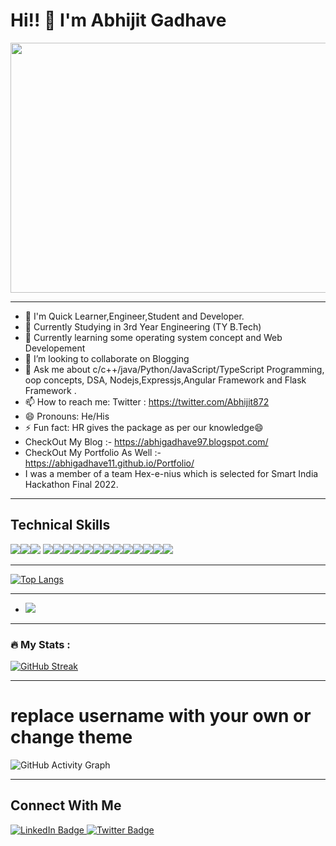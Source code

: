 # Hi!! 👋  I'm Abhijit Gadhave 


<div align="center">
<!--   <img src="https://media.giphy.com/media/dWesBcTLavkZuG35MI/giphy.gif" width="600" height="300"/> -->
  <img src ="http://cintosunlaw.ca/bcmanagement/assets/images/2.png" width="600" height="400">

</div>


<!-- <img src ="http://cintosunlaw.ca/bcmanagement/assets/images/2.png" width="600" height="300"> -->

--------------------------------------------------------------------------------------------------------

  

- 🔭 I'm Quick Learner,Engineer,Student and Developer. 
- 🔭 Currently Studying in 3rd Year Engineering (TY B.Tech)
- 🌱 Currently learning some operating system concept and Web Developement 
- 👯 I’m looking to collaborate on Blogging
- 💬 Ask me about c/c++/java/Python/JavaScript/TypeScript Programming, oop concepts, DSA, Nodejs,Expressjs,Angular Framework and Flask Framework .
- 📫 How to reach me: Twitter : https://twitter.com/Abhijit872
- 😄 Pronouns: He/His
- ⚡ Fun fact: HR gives the package as per our knowledge😄
- CheckOut My Blog :-  https://abhigadhave97.blogspot.com/
- CheckOut My Portfolio As Well :- https://abhigadhave11.github.io/Portfolio/
- I was a member of a team Hex-e-nius which is selected for Smart India Hackathon Final 2022. 

-------------------------------------------------------------------------------------------------------------

## Technical Skills
<img src="https://img.shields.io/badge/HTML-239120?style=for-the-badge&logo=html5&logoColor=white"><img src="https://img.shields.io/badge/CSS-239120?&style=for-the-badge&logo=css3&logoColor=white"><img src="https://img.shields.io/badge/Python-3776AB?style=for-the-badge&logo=python&logoColor=white">
<img src="https://img.shields.io/badge/JavaScript-F7DF1E?style=for-the-badge&logo=javascript&logoColor=black"><img src="https://img.shields.io/badge/C%23-239120?style=for-the-badge&logo=c-sharp&logoColor=white"><img src="https://img.shields.io/badge/TypeScript-007ACC?style=for-the-badge&logo=typescript&logoColor=white"><img src="https://img.shields.io/badge/Node.js-43853D?style=for-the-badge&logo=node.js&logoColor=white"><img src="https://img.shields.io/badge/C-00599C?style=for-the-badge&logo=c&logoColor=white"><img src="https://img.shields.io/badge/C%2B%2B-00599C?style=for-the-badge&logo=c%2B%2B&logoColor=white"><img src="https://img.shields.io/badge/Java-ED8B00?style=for-the-badge&logo=java&logoColor=white"><img src="https://img.shields.io/badge/Express.js-404D59?style=for-the-badge"><img src="https://img.shields.io/badge/Angular-DD0031?style=for-the-badge&logo=angular&logoColor=white"><img src="https://img.shields.io/badge/Bootstrap-563D7C?style=for-the-badge&logo=bootstrap&logoColor=white"><img src="https://img.shields.io/badge/Flask-000000?style=for-the-badge&logo=flask&logoColor=white"><img src="https://img.shields.io/badge/MySQL-00000F?style=for-the-badge&logo=mysql&logoColor=white"><img src="https://img.shields.io/badge/MongoDB-4EA94B?style=for-the-badge&logo=mongodb&logoColor=white">

-------------------------------------------------------------------------------------------------------------

[![Top Langs](https://github-readme-stats.vercel.app/api/top-langs/?username=AbhiGadhave11&layout=compact)](https://github.com/AbhiGadhave11)

-------------------------------------------------------------------------------------------------------------
- <img src="https://github-readme-stats.vercel.app/api?username=AbhiGadhave11&&show_icons=true&title_color=ffffff&icon_color=bb2acf&text_color=daf7dc&bg_color=191919">

--------------------------------------------------------------------------------------------------------------

### :fire: My Stats :

<!-- https://github-readme-streak-stats.herokuapp.com/?user=AbhiGadhave11
 -->
[![GitHub Streak](http://github-readme-streak-stats.herokuapp.com?user=AbhiGadhave11&theme=dark&background=000000)](https://git.io/streak-stats)




--------------------------------------------------------------------------------------------------------------


 # replace username with your own or change theme
![GitHub Activity Graph](https://activity-graph.herokuapp.com/graph?username=#AbhiGadhave11&theme=dracula&hide_border=true)


--------------------------------------------------------------------------------------------------------------
## Connect With Me 

<div id="badges">
  <a href="https://www.linkedin.com/in/abhijit-gadhave-b353ba21b/">
    <img src="https://img.shields.io/badge/LinkedIn-blue?style=for-the-badge&logo=linkedin&logoColor=white" alt="LinkedIn Badge"/>
  </a>
  <a href="https://twitter.com/Abhijit872">
    <img src="https://img.shields.io/badge/Twitter-blue?style=for-the-badge&logo=twitter&logoColor=white" alt="Twitter Badge"/>
  </a>
</div>
